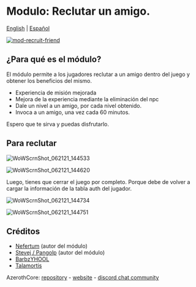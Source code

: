 # Modulo: Reclutar un amigo.

[English](README.md) | [Español](README_ES.md)

[![mod-recruit-friend](https://user-images.githubusercontent.com/2810187/83866937-ef9a6b00-a6fe-11ea-9fd7-4cb3c0465bba.png)](https://www.youtube.com/watch?v=ko1F_fIbnJg "mod-recruit-friend")

## ¿Para qué es el módulo?

El módulo permite a los jugadores reclutar a un amigo dentro del juego y obtener los beneficios del mismo.

- Experiencia de misión mejorada
- Mejora de la experiencia mediante la eliminación del npc
- Dale un nivel a un amigo, por cada nivel obtenido.
- Invoca a un amigo, una vez cada 60 minutos.

Espero que te sirva y puedas disfrutarlo.

## Para reclutar

![WoWScrnShot_062121_144533](https://user-images.githubusercontent.com/2810187/122805785-e8111a00-d29f-11eb-8cc9-d4c2269ac318.jpg)

![WoWScrnShot_062121_144620](https://user-images.githubusercontent.com/2810187/122805820-f19a8200-d29f-11eb-947d-059ab016a779.jpg)

Luego, tienes que cerrar el juego por completo. Porque debe de volver a cargar la información de la tabla auth del jugador.

![WoWScrnShot_062121_144734](https://user-images.githubusercontent.com/2810187/122805976-23abe400-d2a0-11eb-8645-150c4e48e4b8.jpg)

![WoWScrnShot_062121_144751](https://user-images.githubusercontent.com/2810187/122805986-26a6d480-d2a0-11eb-8c9f-e3e293cd13f5.jpg)

## Créditos

* [Nefertum](https://gitlab.com/Nefertum) (autor del módulo)
* [Stevej / Pangolp](https://github.com/pangolp) (autor del módulo)
* [BarbzYHOOL](https://github.com/barbzyhool)
* [Talamortis](https://github.com/talamortis)

AzerothCore: [repository](https://github.com/azerothcore) - [website](http://azerothcore.org/) - [discord chat community](https://discord.gg/PaqQRkd)
